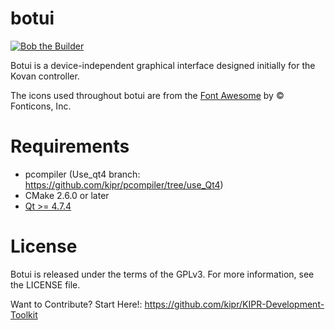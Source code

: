 botui
=====
[![Bob the Builder](https://github.com/kipr/botui/actions/workflows/bob.yml/badge.svg)](https://github.com/kipr/botui/actions/workflows/bob.yml)


Botui is a device-independent graphical interface designed initially for the Kovan controller.

The icons used throughout botui are from the [Font Awesome](https://fontawesome.com/icons?d=gallery) by © Fonticons, Inc.

Requirements
============
* pcompiler  (Use_qt4 branch: https://github.com/kipr/pcompiler/tree/use_Qt4)
* CMake 2.6.0 or later
* [Qt >= 4.7.4](https://www.qt.io/download-qt-installer)


License
=======

Botui is released under the terms of the GPLv3. For more information, see the LICENSE file.

Want to Contribute? Start Here!: 
https://github.com/kipr/KIPR-Development-Toolkit
